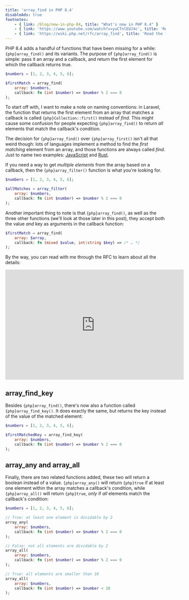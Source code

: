 ```yaml
---
title: 'array_find in PHP 8.4'
disableAds: true
footnotes:
    - { link: /blog/new-in-php-84, title: "What's new in PHP 8.4" }
    - { link: 'https://www.youtube.com/watch?v=yuCTnlEUJ4c', title: 'Read with me through the RFC' }
    - { link: 'https://wiki.php.net/rfc/array_find', title: 'Read the full RFC' }
---
```


PHP 8.4 adds a handful of functions that have been missing for a while: `{php}array_find()` and its variants. The purpose of `{php}array_find()` is simple: pass it an array and a callback, and return the first element for which the callback returns true. 

```php
$numbers = [1, 2, 3, 4, 5, 6];

$firstMatch = array_find(
    array: $numbers, 
    callback: fn (int $number) => $number % 2 === 0
);
```

To start off with, I want to make a note on naming conventions: in Laravel, the function that returns the first element from an array that matches a callback is called `{php}Collection::first()` instead of _find_. This might cause some confusion for people expecting `{php}array_find()` to return _all_ elements that match the callback's condition. 

The decision for `{php}array_find()` over `{php}array_first()` isn't all that weird though: lots of languages implement a method to find the _first matching_ element from an array, and those functions are always called _find_. Just to name two examples: [JavaScript](https://developer.mozilla.org/en-US/docs/Web/JavaScript/Reference/Global_Objects/Array/find) and [Rust](https://doc.rust-lang.org/rust-by-example/fn/closures/closure_examples/iter_find.html).

If you need a way to get _multiple elements_ from the array based on a callback, then the `{php}array_filter()` function is what you're looking for.

```php
$numbers = [1, 2, 3, 4, 5, 6];

$allMatches = array_filter(
    array: $numbers, 
    callback: fn (int $number) => $number % 2 === 0
);
```

Another important thing to note is that `{php}array_find()`, as well as the three other functions (we'll look at those later in this post), they accept both the value _and_ key as arguments in the callback function:

```php
$firstMatch = array_find(
    array: $array, 
    callback: fn (mixed $value, int|string $key) => /* … */
);
```

By the way, you can read with me through the RFC to learn about all the details:

<iframe width="560" height="345" src="https://www.youtube.com/embed/yuCTnlEUJ4c" title="YouTube video player" frameborder="0" allow="accelerometer; autoplay; clipboard-write; encrypted-media; gyroscope; picture-in-picture" allowfullscreen></iframe>

## array_find_key

Besides `{php}array_find()`, there's now also a function called `{php}array_find_key()`. It does exactly the same, but returns the key instead of the value of the matched element:

```php
$numbers = [1, 2, 3, 4, 5, 6];

$firstMatchedKey = array_find_key(
    array: $numbers, 
    callback: fn (int $number) => $number % 2 === 0
);
```

## array_any and array_all

Finally, there are two related functions added, these two will return a boolean instead of a value. `{php}array_any()` will return `{php}true` if at least one element within the array matches a callback's condition, while `{php}array_all()` will return `{php}true`, _only_ if _all_ elements match the callback's condition:

```php
$numbers = [1, 2, 3, 4, 5, 6];

// True: at least one element is dividable by 2
array_any(
    array: $numbers,
    callback: fn (int $number) => $number % 2 === 0
);

// False: not all elements are dividable by 2
array_all(
    array: $numbers,
    callback: fn (int $number) => $number % 2 === 0
);

// True: all elements are smaller than 10
array_all(
    array: $numbers,
    callback: fn (int $number) => $number < 10
);
```
